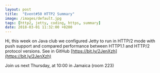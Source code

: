 ```yaml
---
layout: post
title:  "Event#50 HTTP2 Summary"
image: /images/default.jpg
tags: [http2, jetty, coding, https, summary]
date: 2018-03-01 11:32:00 +0200
---
```


Hi, this week on Java club
we configured Jetty to run in HTTP/2 mode with push support and compared performance between HTTP1.1 and HTTP/2 protocol versions. See in GitHub [https://bit.ly/2JenXzh](https://bit.ly/2JenXzh)

Join us next Thursday, at 10:00 in Jamaica (room 223)
